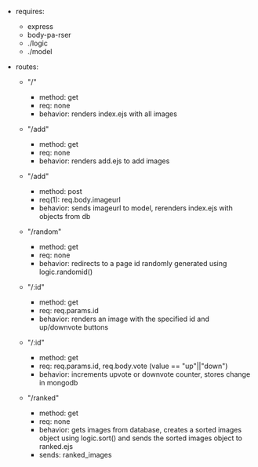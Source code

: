 * requires:
    * express
    * body-pa-rser
    * ./logic
    * ./model

* routes:
    * "/"
        * method: get
        * req: none
        * behavior: renders index.ejs with all images

    * "/add"
        * method: get
        * req: none
        * behavior: renders add.ejs to add images

    * "/add"
        * method: post
        * req(1): req.body.imageurl
        * behavior: sends imageurl to model, rerenders index.ejs with objects from db

    * "/random"
        * method: get
        * req: none
        * behavior: redirects to a page id randomly generated using logic.randomid()

    * "/:id"
        * method: get
        * req: req.params.id
        * behavior: renders an image with the specified id and up/downvote buttons

    * "/:id"
        * method: get
        * req: req.params.id, req.body.vote (value == "up"||"down")
        * behavior: increments upvote or downvote counter, stores change in mongodb

    * "/ranked"
        * method: get
        * req: none
        * behavior: gets images from database, creates a sorted images object using logic.sort() and sends the sorted images object to ranked.ejs
        * sends: ranked_images